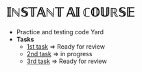 # 𝕀ℕ𝕊𝕋𝔸ℕ𝕋 𝔸𝕀 ℂ𝕆𝕌ℝ𝕊𝔼

- Practice and testing code Yard
- <b>Tasks</b>
  - [1st task](https://github.com/drmelezabi/AiCourse_Instant/tree/main/Tasks/01_18-07-2023) => Ready for review
  - [2nd task](https://github.com/drmelezabi/AiCourse_Instant/tree/main/Tasks/02_21-07-2023) => in progress
  - [3rd task](https://github.com/drmelezabi/AiCourse_Instant/tree/main/Tasks/03_25-07-2023) => Ready for review
